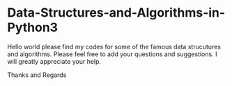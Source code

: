 # Data-Structures-and-Algorithms-in-Python3
Hello world please find my codes for some of the famous data strucutures and algorithms.
Please feel free to add your questions and suggestions. I will greatly appreciate your help.

Thanks and Regards

